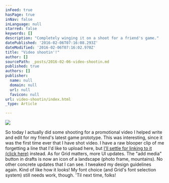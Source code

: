 ```yaml
---
inFeed: true
hasPage: true
inNav: false
inLanguage: null
starred: false
keywords: []
description: "Completely winging it on a shoot for a friend's game."
datePublished: '2016-02-06T07:16:08.293Z'
dateModified: '2016-02-06T07:16:02.970Z'
title: "Video shootin'!"
author: []
sourcePath: _posts/2016-02-06-video-shootin.md
published: true
authors: []
publisher:
  name: null
  domain: null
  url: null
  favicon: null
url: video-shootin/index.html
_type: Article

---
```

![](https://the-grid-user-content.s3-us-west-2.amazonaws.com/22dd8e9b-4d01-4a34-aba2-ae3e822839ef.JPG)

So today I actually did some shooting for a promotional video I helped write and edit for my friend's latest game prototype. This was interesting, since it was the first time ever that I have shot video. I have a raw blooper clip of me forgetting a line that I'd like to upload here, but [I'll settle for linking to it (click here)][0] instead. As for Grid matters, more UI updates. The "add media" button in drafts is now an icon of a landscape (photo frame, mountains). No other concrete updates that I can see. I tweaked my design guidelines again. Kind of like how it looks! My font choice (and Grid's font selection system) still needs work, though. 'Til next time, folks!

[0]: https://www.instagram.com/p/BBbym2hRlSH/?taken-by=al3xcole